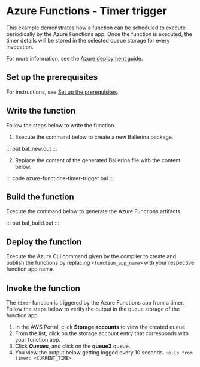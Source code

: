 # Azure Functions - Timer trigger

This example demonstrates how a function can be scheduled to execute periodically by the Azure Functions app. Once the function is executed, the timer details will be stored in the selected queue storage for every invocation.

For more information, see the [Azure deployment guide](https://ballerina.io/learn/run-in-the-cloud/function-as-a-service/azure-functions/).

## Set up the prerequisites

For instructions, see [Set up the prerequisites](https://ballerina.io/learn/run-in-the-cloud/function-as-a-service/azure-functions/#set-up-the-prerequisites).

## Write the function

Follow the steps below to write the function.

1. Execute the command below to create a new Ballerina package.

::: out bal_new.out :::

2. Replace the content of the generated Ballerina file with the content below.

::: code azure-functions-timer-trigger.bal :::

## Build the function

Execute the command below to generate the Azure Functions artifacts.

::: out bal_build.out :::

## Deploy the function

Execute the Azure CLI command given by the compiler to create and publish the functions by replacing `<function_app_name>` with your respective function app name.

## Invoke the function

The `timer` function is triggered by the Azure Functions app from a timer. Follow the steps below to verify the output in the queue storage of the function app.

1. In the AWS Portal, click **Storage accounts** to view the created queue.
2. From the list, click on the storage account entry that corresponds with your function app.
3. Click ***Queues***, and click on the **queue3** queue.
4. You view the output below getting logged every 10 seconds.
   `Hello from timer: <CURRENT_TIME>`
